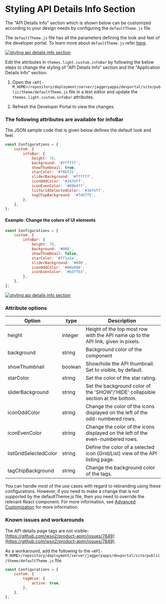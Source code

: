 # Styling API Details Info Section

The "API Details Info" section which is shown below can be customized according to your design needs by configuring the `defaultTheme.js` file.

The `defaultTheme.js` file has all the parameters defining the look and feel of the developer portal. To learn more about `defaultTheme.js` refer [here]({{base_path}}/learn/consume-api/customizations/customizing-the-developer-portal/overriding-developer-portal-theme/#overriding-the-default-theme).

[![styling api details info section]({{base_path}}/assets/img/learn/styling-api-details-info-section1.png)]({{base_path}}/assets/img/learn/styling-api-details-info-section1.png)

Edit the attributes in `themes.light.custom.infoBar` by following the below steps to change the styling of "API Details Info" section and the "Application Details Info" section.

1. Open the `<API-M_HOME>/repository/deployment/server/jaggeryapps/devportal/site/public/theme/defaultTheme.js` file in a text editor and update the `themes.light.custom.infoBar` attributes.

2. Refresh the Developer Portal to view the changes.

### The following attributes are available for infoBar

The JSON sample code that is given below defines the default look and feel.

```js
const Configurations = {
    custom: {
        infoBar: {
            height: 70,
            background: '#ffffff',
            showThumbnail: true,
            starColor: '#f6bf21',
            sliderBackground: '#ffffff',
            iconOddColor: '#347eff',
            iconEvenColor: '#89b4ff',
            listGridSelectedColor: '#347eff',
            tagChipBackground: '#7dd7f5',
        },
    },
};
```

#### Example: Change the colors of UI elements

```js
const Configurations = {
    custom: {
        infoBar: {
            height: 70,
            background: '#000',
            showThumbnail: false,
            starColor: '#ff1a1a',
            sliderBackground: '#000',
            iconOddColor: '#00e600',
            iconEvenColor: '#b3ffb3',
        },
    },
};

```

 [![styling api details info section]({{base_path}}/assets/img/learn/styling-api-details-info-section2.png)]({{base_path}}/assets/img/learn/styling-api-details-info-section2.png)
 
### Attribute options

| Option | type | Description |
| ------ | -- | ----------- |
| height | integer | Height of the top most row with the API name up to the API link, given in pixels. |
| background | string | Background color of the component |
| showThumbnail | boolean | Show/hide the API thumbnail. Set to visible, by default.|
| starColor | string | Set the color of the star rating. |
| sliderBackground | string | Set the background color of the 'SHOW'/'HIDE' collapsible section at the bottom. |
| iconOddColor | string | Change the color of the icons displayed on the left of the odd-numbered rows. |
| iconEvenColor | string | Change the color of the icons displayed on the left of the even-numbered rows. |
| listGridSelectedColor | string | Define the color of a selected icon (Grid/List) view of the API listing page. |
| tagChipBackground | string | Change the background color of the tags. |

You can handle most of the use cases with regard to rebranding using these configurations. However, if you need to make a change that is not supported by the defaultTheme.js file, then you need to override the relevant React component. For more information, see [Advanced Customization]({{base_path}}/learn/consume-api/customizations/customizing-the-developer-portal/advanced-customization/) for more information.

### Known issues and workarounds

The API details page tags are not visible- [https://github.com/wso2/product-apim/issues/7849](https://github.com/wso2/product-apim/issues/7849).

As a workaround, add the following to the `<API-M_HOME>/repository/deployment/server/jaggeryapps/devportal/site/public/theme/defaultTheme.js` file.

```js
const Configurations = {
    custom: {
        tagWise: {
            active: true,
        },
    },
};
```